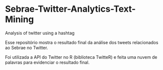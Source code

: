 # Sebrae-Twitter-Analytics-Text-Mining
Analysis of twitter using a hashtag

Esse repositório mostra o resultado final da análise dos tweets relacionados ao Sebrae no Twitter.

Foi utilizada a API do Twitter no R (biblioteca TwitteR) e feita uma nuvem de palavras para evidenciar o resultado final.
